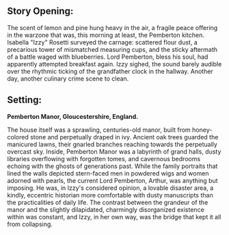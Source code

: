 ## Story Opening:

The scent of lemon and pine hung heavy in the air, a fragile peace offering in the warzone that was, this morning at least, the Pemberton kitchen. Isabella "Izzy" Rosetti surveyed the carnage: scattered flour dust, a precarious tower of mismatched measuring cups, and the sticky aftermath of a battle waged with blueberries. Lord Pemberton, bless his soul, had apparently attempted breakfast again. Izzy sighed, the sound barely audible over the rhythmic ticking of the grandfather clock in the hallway. Another day, another culinary crime scene to clean.

## Setting:

**Pemberton Manor, Gloucestershire, England.**

The house itself was a sprawling, centuries-old manor, built from honey-colored stone and perpetually draped in ivy.  Ancient oak trees guarded the manicured lawns, their gnarled branches reaching towards the perpetually overcast sky.  Inside, Pemberton Manor was a labyrinth of grand halls, dusty libraries overflowing with forgotten tomes, and cavernous bedrooms echoing with the ghosts of generations past.  While the family portraits that lined the walls depicted stern-faced men in powdered wigs and women adorned with pearls, the current Lord Pemberton, Arthur, was anything but imposing.  He was, in Izzy's considered opinion, a lovable disaster area, a kindly, eccentric historian more comfortable with dusty manuscripts than the practicalities of daily life. The contrast between the grandeur of the manor and the slightly dilapidated, charmingly disorganized existence within was constant, and Izzy, in her own way, was the bridge that kept it all from collapsing.
